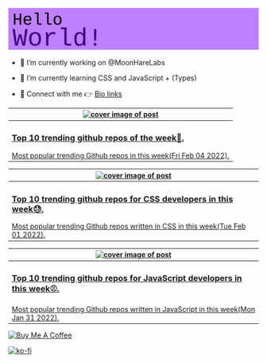 [![Hello World!](https://github.com/ksenginew/ksenginew/raw/main/header.svg)](#nolink)

- 🔭 I’m currently working on @MoonHareLabs  

- 🌱 I’m currently learning CSS and JavaScript + (Types)    

- 💌 Connect with me 👉 [Bio links](https://ksengine.bio.link)

<!-- blog  posts start -->
<a href="https://dev.to/ksengine/top-10-trending-github-repos-of-the-week-49j8">
<table>
<thead>
<tr>
<th>
<img src="https://res.cloudinary.com/practicaldev/image/fetch/s--kVstdn9_--/c_imagga_scale,f_auto,fl_progressive,h_420,q_auto,w_1000/https://images.unsplash.com/photo-1618401471353-b98afee0b2eb%3Fcrop%3Dentropy%26cs%3Dtinysrgb%26fit%3Dmax%26fm%3Djpg%26ixid%3DMnwyODI4ODF8MHwxfHJhbmRvbXx8fHx8fHx8fDE2NDM5NzQ2NDk%26ixlib%3Drb-1.2.1%26q%3D80%26w%3D1080" alt="cover image of post" width="500px" height="auto"/>
</th>
</tr>
</thead>
<tbody>
<tr>
<td>
<h3>Top 10 trending github repos of the week🐬.</h3>
Most popular trending Github repos in this week(Fri Feb 04 2022).
</td>
</tr>
</tbody>
</table>
</a>



<a href="https://dev.to/ksengine/top-10-trending-github-repos-for-css-developers-in-this-week-o0j">
<table>
<thead>
<tr>
<th>
<img src="https://res.cloudinary.com/practicaldev/image/fetch/s--mH_Zq0jh--/c_imagga_scale,f_auto,fl_progressive,h_420,q_auto,w_1000/https://images.unsplash.com/photo-1592755137605-f53768fd7931%3Fcrop%3Dentropy%26cs%3Dtinysrgb%26fit%3Dmax%26fm%3Djpg%26ixid%3DMnwyODI4ODF8MHwxfHJhbmRvbXx8fHx8fHx8fDE2NDM3MTUxNjI%26ixlib%3Drb-1.2.1%26q%3D80%26w%3D1080" alt="cover image of post" width="500px" height="auto"/>
</th>
</tr>
</thead>
<tbody>
<tr>
<td>
<h3>Top 10 trending github repos for CSS developers in this week😓.</h3>
Most popular trending Github repos written in CSS in this week(Tue Feb 01 2022).
</td>
</tr>
</tbody>
</table>
</a>



<a href="https://dev.to/ksengine/top-10-trending-github-repos-for-javascript-developers-in-this-week-id5">
<table>
<thead>
<tr>
<th>
<img src="https://res.cloudinary.com/practicaldev/image/fetch/s--Aa44LuHc--/c_imagga_scale,f_auto,fl_progressive,h_420,q_auto,w_1000/https://images.unsplash.com/photo-1591608516485-a1a53df39498%3Fcrop%3Dentropy%26cs%3Dtinysrgb%26fit%3Dmax%26fm%3Djpg%26ixid%3DMnwyODI4ODF8MHwxfHJhbmRvbXx8fHx8fHx8fDE2NDM2Mjg4ODA%26ixlib%3Drb-1.2.1%26q%3D80%26w%3D1080" alt="cover image of post" width="500px" height="auto"/>
</th>
</tr>
</thead>
<tbody>
<tr>
<td>
<h3>Top 10 trending github repos for JavaScript developers in this week⚾.</h3>
Most popular trending Github repos written in JavaScript in this week(Mon Jan 31 2022).
</td>
</tr>
</tbody>
</table>
</a>
<!-- blog  posts end -->

<a href="https://www.buymeacoffee.com/ksengine">
  <img src="https://cdn.buymeacoffee.com/buttons/v2/default-yellow.png" alt="Buy Me A Coffee" width="200px" height="auto"/>
</a>

[![ko-fi](https://ko-fi.com/img/githubbutton_sm.svg)](https://ko-fi.com/D1D473BME)
